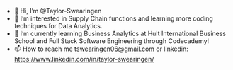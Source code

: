 - 👋 Hi, I’m @Taylor-Swearingen
- 👀 I’m interested in Supply Chain functions and learning more coding techniques for Data Analytics. 
- 🌱 I’m currently learning Business Analytics at Hult International Business School and Full Stack Software Engineering through Codecademy! 
- 📫 How to reach me tswearingen06@gmail.com or linkedin: https://www.linkedin.com/in/taylor-swearingen/ 

<!---
Taylor-Swearingen/Taylor-Swearingen is a ✨ special ✨ repository because its `README.md` (this file) appears on your GitHub profile.
You can click the Preview link to take a look at your changes.
--->

